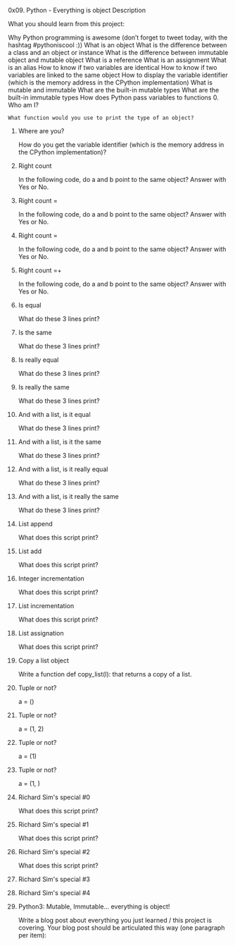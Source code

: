 0x09. Python - Everything is object
Description

What you should learn from this project:

Why Python programming is awesome (don’t forget to tweet today, with the hashtag #pythoniscool :)) What is an object What is the difference between a class and an object or instance What is the difference between immutable object and mutable object What is a reference What is an assignment What is an alias How to know if two variables are identical How to know if two variables are linked to the same object How to display the variable identifier (which is the memory address in the CPython implementation) What is mutable and immutable What are the built-in mutable types What are the built-in immutable types How does Python pass variables to functions
0. Who am I?

    What function would you use to print the type of an object?

1. Where are you?

    How do you get the variable identifier (which is the memory address in the CPython implementation)?

2. Right count

    In the following code, do a and b point to the same object? Answer with Yes or No.

3. Right count =

    In the following code, do a and b point to the same object? Answer with Yes or No.

4. Right count =

    In the following code, do a and b point to the same object? Answer with Yes or No.

5. Right count =+

    In the following code, do a and b point to the same object? Answer with Yes or No.

6. Is equal

    What do these 3 lines print?

7. Is the same

    What do these 3 lines print?

8. Is really equal

    What do these 3 lines print?

9. Is really the same

    What do these 3 lines print?

10. And with a list, is it equal

    What do these 3 lines print?

11. And with a list, is it the same

    What do these 3 lines print?

12. And with a list, is it really equal

    What do these 3 lines print?

13. And with a list, is it really the same

    What do these 3 lines print?

14. List append

    What does this script print?

15. List add

    What does this script print?

16. Integer incrementation

    What does this script print?

17. List incrementation

    What does this script print?

18. List assignation

    What does this script print?

19. Copy a list object

    Write a function def copy_list(l): that returns a copy of a list.

20. Tuple or not?

    a = ()

21. Tuple or not?

    a = (1, 2)

22. Tuple or not?

    a = (1)

23. Tuple or not?

    a = (1, )

24. Richard Sim's special #0

    What does this script print?

25. Richard Sim's special #1

    What does this script print?

26. Richard Sim's special #2

    What does this script print?

27. Richard Sim's special #3
28. Richard Sim's special #4
29. Python3: Mutable, Immutable... everything is object!

    Write a blog post about everything you just learned / this project is covering. Your blog post should be articulated this way (one paragraph per item):


